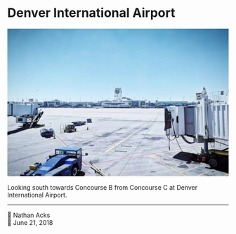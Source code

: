 # Denver International Airport

![An empty airport tarmac](assets/c60981a867742a39aaf3b1c95d5a8038.webp)

Looking south towards Concourse B from Concourse C at Denver International Airport.

- - - -

👤 Nathan Acks  
📅 June 21, 2018
